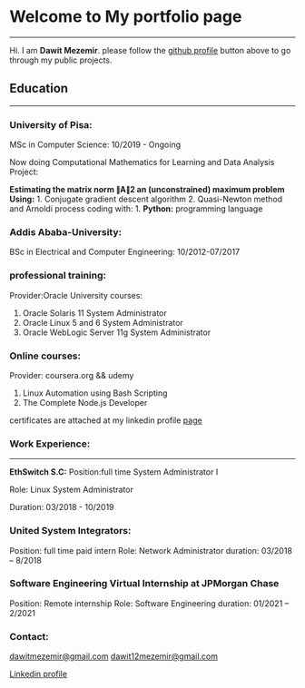 # Welcome to My portfolio page
***
Hi. I am **Dawit Mezemir**. 
  please follow the [github profile](https://github.com/dawitanelay) button above to go through my public projects.
## Education
***
### University of Pisa:

MSc in Computer Science: 10/2019 - Ongoing

Now doing Computational Mathematics for Learning and Data Analysis Project:

**Estimating the matrix norm ∥A∥2 an (unconstrained) maximum problem Using:**
    1. Conjugate gradient descent algorithm
    2. Quasi-Newton method and Arnoldi process
coding with:
    1. **Python:** programming language
### Addis Ababa-University:

BSc in Electrical and Computer Engineering: 10/2012-07/2017
### professional training:
Provider:Oracle University
courses:
  1. Oracle Solaris 11 System Administrator
  2. Oracle Linux 5 and 6 System Administrator
  3. Oracle WebLogic Server 11g System Administrator
  
### Online courses:
  Provider: coursera.org && udemy
  1. Linux Automation using Bash Scripting 
  2. The Complete Node.js Developer
 
certificates are attached at my linkedin profile [page](https://www.linkedin.com/in/dawit-mezemir-9a2055118/)
### Work Experience:
***
**EthSwitch S.C:**
Position:full time System Administrator I

Role: Linux System Administrator

Duration: 03/2018 - 10/2019

### United System Integrators:
Position: full time paid intern
Role: Network Administrator
duration: 03/2018 – 8/2018
### Software Engineering Virtual Internship at JPMorgan Chase
Position: Remote internship
Role: Software Engineering
duration: 01/2021 – 2/2021
### Contact:
<dawitmezemir@gmail.com>
<dawit12mezemir@gmail.com>

[Linkedin profile](https://www.linkedin.com/in/dawit-mezemir-9a2055118/)



    
